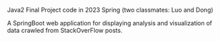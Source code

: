 Java2 Final Project code in 2023 Spring (two classmates: Luo and Dong)

A SpringBoot web application for displaying analysis and visualization of data crawled from StackOverFlow posts.
